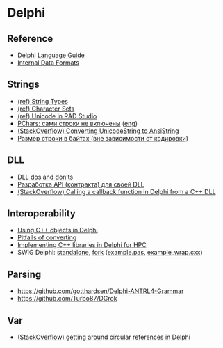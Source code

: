 # Delphi

## Reference
* [Delphi Language Guide](https://docwiki.embarcadero.com/RADStudio/Athens/en/Delphi_Language_Guide_Index)
* [Internal Data Formats](https://docwiki.embarcadero.com/RADStudio/Athens/en/Internal_Data_Formats_(Delphi))

## Strings
* [(ref) String Types](https://docwiki.embarcadero.com/RADStudio/Athens/en/String_Types_(Delphi))
* [(ref) Character Sets](https://docwiki.embarcadero.com/RADStudio/Athens/en/Character_Sets)
* [(ref) Unicode in RAD Studio](https://docwiki.embarcadero.com/RADStudio/Athens/en/Unicode_in_RAD_Studio)
* [PChars: сами строки не включены](https://www.transl-gunsmoker.ru/2009/09/pchars.html) ([eng](http://rvelthuis.de/articles/articles-pchars.html))
* [(StackOverflow) Converting UnicodeString to AnsiString](https://stackoverflow.com/questions/26892449/converting-unicodestring-to-ansistring)
* [Размер строки в байтах (вне зависимости от кодировки)](http://www.freepascal.ru/forum/viewtopic.php?f=5&t=9463)

## DLL
* [DLL dos and don’ts](http://rvelthuis.de/articles/articles-dlls.html)
* [Разработка API (контракта) для своей DLL](https://www.gunsmoker.ru/2019/06/developing-DLL-API.html)
* [(StackOverflow) Calling a callback function in Delphi from a C++ DLL](https://stackoverflow.com/questions/11128554/calling-a-callback-function-in-delphi-from-a-c-dll)

## Interoperability
* [Using C++ objects in Delphi](http://rvelthuis.de/articles/articles-cppobjs.html)
* [Pitfalls of converting](http://rvelthuis.de/articles/articles-convert.html)
* [Implementing C++ libraries in Delphi for HPC](https://www.packtpub.com/en-ru/learning/how-to-tutorials/implementing-c-libraries-in-delphi-for-hpc-tutorial?fallbackPlaceholder=en-us%2Flearning%2Fhow-to-tutorials%2Fimplementing-c-libraries-in-delphi-for-hpc-tutorial)
* SWIG Delphi: [standalone](https://github.com/FMXExpress/swig-delphi), [fork](https://github.com/FMXExpress/swig)
([example.pas](https://github.com/FMXExpress/swig-delphi/blob/master/Examples/delphi/class/example.pas),
[example_wrap.cxx](https://github.com/FMXExpress/swig-delphi/blob/master/Examples/delphi/class/example_wrap.cxx))

## Parsing
* <https://github.com/gotthardsen/Delphi-ANTRL4-Grammar>
* <https://github.com/Turbo87/DGrok>

## Var
* [(StackOverflow) getting around circular references in Delphi](https://stackoverflow.com/questions/2644973/getting-around-circular-references-in-delphi)
